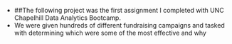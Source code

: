 - ##The following project was the first assignment I completed with UNC Chapelhill Data Analytics Bootcamp.
- We were given hundreds of different fundraising campaigns and tasked with determining which were some of the most effective and why
